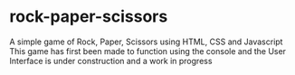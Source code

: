 # rock-paper-scissors
A simple game of Rock, Paper, Scissors using HTML, CSS and Javascript
This game has first been made to function using the console and the User Interface is under construction and a work in progress
